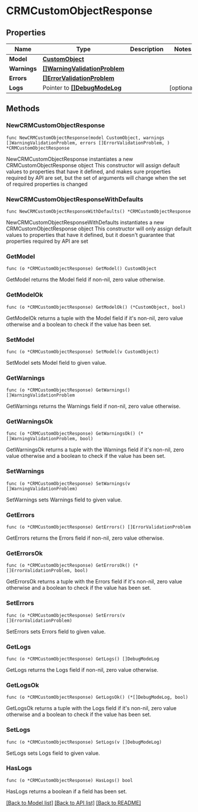 # CRMCustomObjectResponse

## Properties

Name | Type | Description | Notes
------------ | ------------- | ------------- | -------------
**Model** | [**CustomObject**](CustomObject.md) |  | 
**Warnings** | [**[]WarningValidationProblem**](WarningValidationProblem.md) |  | 
**Errors** | [**[]ErrorValidationProblem**](ErrorValidationProblem.md) |  | 
**Logs** | Pointer to [**[]DebugModeLog**](DebugModeLog.md) |  | [optional] 

## Methods

### NewCRMCustomObjectResponse

`func NewCRMCustomObjectResponse(model CustomObject, warnings []WarningValidationProblem, errors []ErrorValidationProblem, ) *CRMCustomObjectResponse`

NewCRMCustomObjectResponse instantiates a new CRMCustomObjectResponse object
This constructor will assign default values to properties that have it defined,
and makes sure properties required by API are set, but the set of arguments
will change when the set of required properties is changed

### NewCRMCustomObjectResponseWithDefaults

`func NewCRMCustomObjectResponseWithDefaults() *CRMCustomObjectResponse`

NewCRMCustomObjectResponseWithDefaults instantiates a new CRMCustomObjectResponse object
This constructor will only assign default values to properties that have it defined,
but it doesn't guarantee that properties required by API are set

### GetModel

`func (o *CRMCustomObjectResponse) GetModel() CustomObject`

GetModel returns the Model field if non-nil, zero value otherwise.

### GetModelOk

`func (o *CRMCustomObjectResponse) GetModelOk() (*CustomObject, bool)`

GetModelOk returns a tuple with the Model field if it's non-nil, zero value otherwise
and a boolean to check if the value has been set.

### SetModel

`func (o *CRMCustomObjectResponse) SetModel(v CustomObject)`

SetModel sets Model field to given value.


### GetWarnings

`func (o *CRMCustomObjectResponse) GetWarnings() []WarningValidationProblem`

GetWarnings returns the Warnings field if non-nil, zero value otherwise.

### GetWarningsOk

`func (o *CRMCustomObjectResponse) GetWarningsOk() (*[]WarningValidationProblem, bool)`

GetWarningsOk returns a tuple with the Warnings field if it's non-nil, zero value otherwise
and a boolean to check if the value has been set.

### SetWarnings

`func (o *CRMCustomObjectResponse) SetWarnings(v []WarningValidationProblem)`

SetWarnings sets Warnings field to given value.


### GetErrors

`func (o *CRMCustomObjectResponse) GetErrors() []ErrorValidationProblem`

GetErrors returns the Errors field if non-nil, zero value otherwise.

### GetErrorsOk

`func (o *CRMCustomObjectResponse) GetErrorsOk() (*[]ErrorValidationProblem, bool)`

GetErrorsOk returns a tuple with the Errors field if it's non-nil, zero value otherwise
and a boolean to check if the value has been set.

### SetErrors

`func (o *CRMCustomObjectResponse) SetErrors(v []ErrorValidationProblem)`

SetErrors sets Errors field to given value.


### GetLogs

`func (o *CRMCustomObjectResponse) GetLogs() []DebugModeLog`

GetLogs returns the Logs field if non-nil, zero value otherwise.

### GetLogsOk

`func (o *CRMCustomObjectResponse) GetLogsOk() (*[]DebugModeLog, bool)`

GetLogsOk returns a tuple with the Logs field if it's non-nil, zero value otherwise
and a boolean to check if the value has been set.

### SetLogs

`func (o *CRMCustomObjectResponse) SetLogs(v []DebugModeLog)`

SetLogs sets Logs field to given value.

### HasLogs

`func (o *CRMCustomObjectResponse) HasLogs() bool`

HasLogs returns a boolean if a field has been set.


[[Back to Model list]](../README.md#documentation-for-models) [[Back to API list]](../README.md#documentation-for-api-endpoints) [[Back to README]](../README.md)


